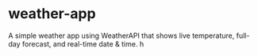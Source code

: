# weather-app
A simple weather app using WeatherAPI that shows live temperature, full-day forecast, and real-time date &amp; time.
h

